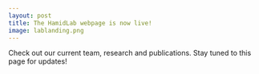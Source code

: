 ```yaml
---
layout: post
title: The HamidLab webpage is now live!
image: lablanding.png
---
```


Check out our current team, research and publications. Stay tuned to this page for updates!

